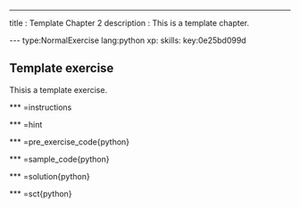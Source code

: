 ---
title        : Template Chapter 2
description  : This is a template chapter. 

--- type:NormalExercise lang:python xp: skills: key:0e25bd099d
## Template exercise 
Thisis a template exercise.

*** =instructions

*** =hint

*** =pre_exercise_code{python}

*** =sample_code{python}

*** =solution{python}

*** =sct{python}
